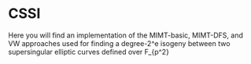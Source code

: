 # CSSI
Here you will find an implementation of the MIMT-basic, MIMT-DFS, and VW approaches used for finding a degree-2^e isogeny between two supersingular elliptic curves defined over F_{p^2}
